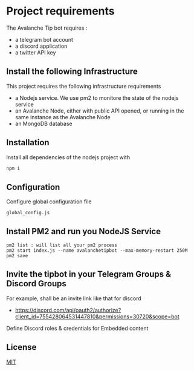 # Project requirements

The Avalanche Tip bot requires :
- a telegram bot account
- a discord application
- a twitter API key


## Install the following Infrastructure

This project requires the following infrastructure requirements
- a Nodejs service. We use pm2 to monitore the state of the nodejs service
- an Avalanche Node, either with public API opened, or running in the same instance as the Avalanche Node
- an MongoDB database


## Installation

Install all dependencies of the nodejs project with
```bash
npm i
```

## Configuration
Configure global configuration file
```shell
global_config.js
```

## Install PM2 and run you NodeJS Service
```shell
pm2 list : will list all your pm2 process
pm2 start index.js --name avalanchetipbot --max-memory-restart 250M
pm2 save
```

## Invite the tipbot in your Telegram Groups & Discord Groups

For example, shall be an invite link like that for discord
* https://discord.com/api/oauth2/authorize?client_id=755428064531447810&permissions=30720&scope=bot

Define Discord roles & credentials for Embedded content

## License
[MIT](https://choosealicense.com/licenses/mit/)
